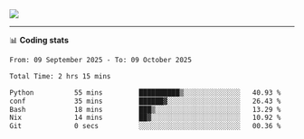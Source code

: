 <picture>
  <source
  srcset="https://github-readme-stats.vercel.app/api?username=sant0s12&show_icons=true&theme=dark"
  media="(prefers-color-scheme: dark)"
  />
  <source
  srcset="https://github-readme-stats.vercel.app/api?username=sant0s12&show_icons=true"
  media="(prefers-color-scheme: light)"
  />
  <img src="https://github-readme-stats.vercel.app/api?username=sant0s12&show_icons=true" />
</picture>

---

📊 **Coding stats**

<!--START_SECTION:waka-->

```txt
From: 09 September 2025 - To: 09 October 2025

Total Time: 2 hrs 15 mins

Python          55 mins         ██████████▒░░░░░░░░░░░░░░   40.93 %
conf            35 mins         ██████▓░░░░░░░░░░░░░░░░░░   26.43 %
Bash            18 mins         ███▒░░░░░░░░░░░░░░░░░░░░░   13.29 %
Nix             14 mins         ██▓░░░░░░░░░░░░░░░░░░░░░░   10.92 %
Git             0 secs          ░░░░░░░░░░░░░░░░░░░░░░░░░   00.36 %
```

<!--END_SECTION:waka-->
